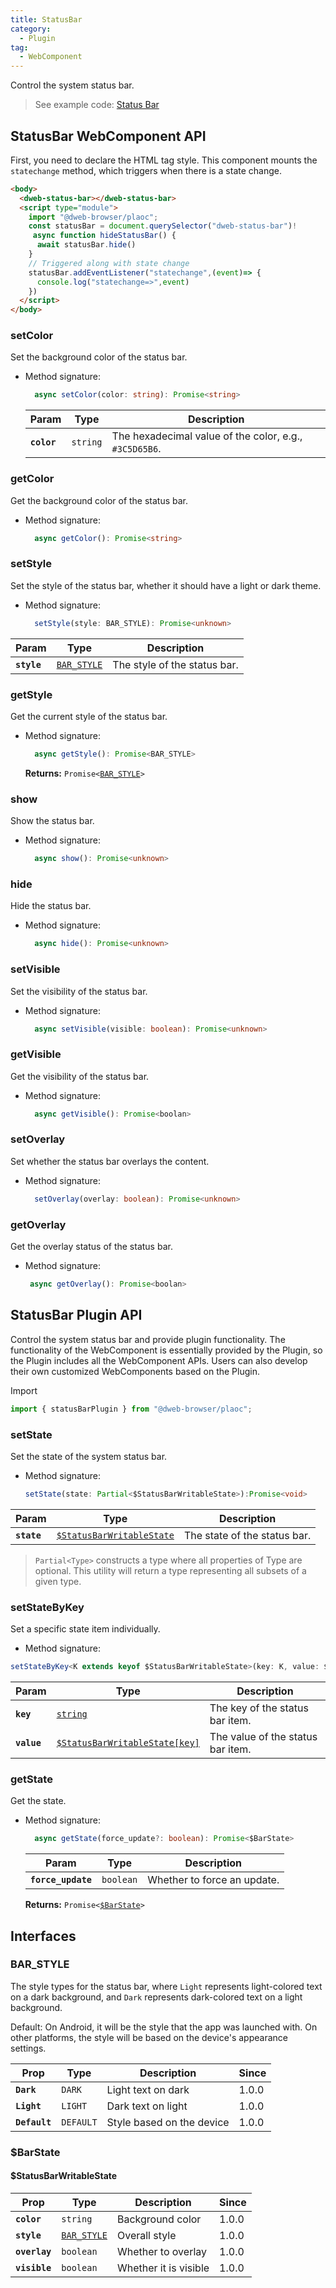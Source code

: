 ```yaml
---
title: StatusBar
category:
  - Plugin
tag:
  - WebComponent
---
```



Control the system status bar.

> See example code: [Status Bar](https://github.com/BioforestChain/dweb_browser/blob/main/plaoc/demo/src/pages/StatusBar.vue)

## StatusBar WebComponent API

First, you need to declare the HTML tag style. This component mounts the `statechange` method, which triggers when there is a state change.

```html
<body>
  <dweb-status-bar></dweb-status-bar>
  <script type="module">
    import "@dweb-browser/plaoc";
    const statusBar = document.querySelector("dweb-status-bar")!
     async function hideStatusBar() {
      await statusBar.hide()
    }
    // Triggered along with state change
    statusBar.addEventListener("statechange",(event)=> {
      console.log("statechange=>",event)
    })
  </script>
</body>
```

### setColor

Set the background color of the status bar.

- Method signature:

  ```ts
    async setColor(color: string): Promise<string>
  ```

  | Param       | Type                | Description                                            |
  | ----------- | ------------------- | ------------------------------------------------------ |
  | **`color`** | <code>string</code> | The hexadecimal value of the color, e.g., `#3C5D65B6`. |

### getColor

Get the background color of the status bar.

- Method signature:

  ```ts
    async getColor(): Promise<string>
  ```

### setStyle

Set the style of the status bar, whether it should have a light or dark theme.

- Method signature:

  ```ts
    setStyle(style: BAR_STYLE): Promise<unknown>
  ```

| Param       | Type                                            | Description                  |
| ----------- | ----------------------------------------------- | ---------------------------- |
| **`style`** | <code><a href="#bar-style">BAR_STYLE</a></code> | The style of the status bar. |

### getStyle

Get the current style of the status bar.

- Method signature:

  ```ts
    async getStyle(): Promise<BAR_STYLE>
  ```

  **Returns:** <code>Promise&lt;<a href="#bar-style">BAR_STYLE</a>&gt;</code>

### show

Show the status bar.

- Method signature:

  ```ts
    async show(): Promise<unknown>
  ```

### hide

Hide the status bar.

- Method signature:

  ```ts
    async hide(): Promise<unknown>
  ```

### setVisible

Set the visibility of the status bar.

- Method signature:

  ```ts
    async setVisible(visible: boolean): Promise<unknown>
  ```

### getVisible

Get the visibility of the status bar.

- Method signature:

  ```ts
    async getVisible(): Promise<boolan>
  ```

### setOverlay

Set whether the status bar overlays the content.

- Method signature:

  ```ts
    setOverlay(overlay: boolean): Promise<unknown>
  ```

### getOverlay

Get the overlay status of the status bar.

- Method signature:

  ```ts
   async getOverlay(): Promise<boolan>
  ```

## StatusBar Plugin API

Control the system status bar and provide plugin functionality. The functionality of the WebComponent is essentially provided by the Plugin, so the Plugin includes all the WebComponent APIs. Users can also develop their own customized WebComponents based on the Plugin.

Import

```ts
import { statusBarPlugin } from "@dweb-browser/plaoc";
```

### setState

Set the state of the system status bar.

- Method signature:

  ```ts
  setState(state: Partial<$StatusBarWritableState>):Promise<void>
  ```

| Param       | Type                                                                       | Description                  |
| ----------- | -------------------------------------------------------------------------- | ---------------------------- |
| **`state`** | <code><a href="#statusbarwritablestate">$StatusBarWritableState</a></code> | The state of the status bar. |

> `Partial<Type>` constructs a type where all properties of Type are optional. This utility will return a type representing all subsets of a given type.

### setStateByKey

Set a specific state item individually.

- Method signature:

```ts
setStateByKey<K extends keyof $StatusBarWritableState>(key: K, value: $StatusBarWritableState[key]): Promise<void>
```

| Param       | Type                                                                            | Description                       |
| ----------- | ------------------------------------------------------------------------------- | --------------------------------- |
| **`key`**   | <code><a href="#statusbarwritablestate">string</a></code>                       | The key of the status bar item.   |
| **`value`** | <code><a href="#statusbarwritablestate">$StatusBarWritableState[key]</a></code> | The value of the status bar item. |

### getState

Get the state.

- Method signature:

  ```ts
    async getState(force_update?: boolean): Promise<$BarState>
  ```

  | Param              | Type                 | Description                 |
  | ------------------ | -------------------- | --------------------------- |
  | **`force_update`** | <code>boolean</code> | Whether to force an update. |

  **Returns:** <code>Promise&lt;<a href="#barstate">$BarState</a>&gt;</code>

## Interfaces

### BAR_STYLE

The style types for the status bar, where `Light` represents light-colored text on a dark background, and `Dark` represents dark-colored text on a light background.

Default: On Android, it will be the style that the app was launched with. On other platforms, the style will be based on the device's appearance settings.

| Prop          | Type                 | Description               | Since |
| ------------- | -------------------- | ------------------------- | ----- |
| **`Dark`**    | <code>DARK</code>    | Light text on dark        | 1.0.0 |
| **`Light`**   | <code>LIGHT</code>   | Dark text on light        | 1.0.0 |
| **`Default`** | <code>DEFAULT</code> | Style based on the device | 1.0.0 |

### $BarState

#### $StatusBarWritableState

| Prop          | Type                                            | Description           | Since |
| ------------- | ----------------------------------------------- | --------------------- | ----- |
| **`color`**   | <code>string</code>                             | Background color      | 1.0.0 |
| **`style`**   | <code><a href="#bar-style">BAR_STYLE</a></code> | Overall style         | 1.0.0 |
| **`overlay`** | <code>boolean</code>                            | Whether to overlay    | 1.0.0 |
| **`visible`** | <code>boolean</code>                            | Whether it is visible | 1.0.0 |

